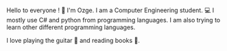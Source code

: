  Hello to everyone ! :wave:
I'm Ozge. I am a Computer Engineering student. :computer:
I mostly use C# and python from programming languages. 
I am also trying to learn other different programming languages.

I love playing the guitar :guitar: and reading books :green_book:.
